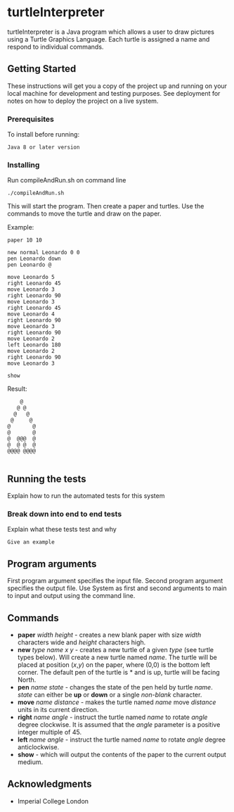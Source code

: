 # turtleInterpreter

turtleInterpreter is a Java program which allows a user to draw pictures using a Turtle Graphics Language. Each turtle is assigned a name and respond to individual commands.

## Getting Started

These instructions will get you a copy of the project up and running on your local machine for development and testing purposes. See deployment for notes on how to deploy the project on a live system.

### Prerequisites

To install before running:

```
Java 8 or later version
```

### Installing

Run compileAndRun.sh on command line

```
./compileAndRun.sh
```
This will start the program. Then create a paper and turtles.
Use the commands to move the turtle and draw on the paper.

Example:

```
paper 10 10

new normal Leonardo 0 0
pen Leonardo down
pen Leonardo @

move Leonardo 5
right Leonardo 45
move Leonardo 3
right Leonardo 90
move Leonardo 3
right Leonardo 45
move Leonardo 4
right Leonardo 90
move Leonardo 3
right Leonardo 90
move Leonardo 2
left Leonardo 180
move Leonardo 2
right Leonardo 90
move Leonardo 3

show
```
Result:

```
    @     
   @ @    
  @   @   
 @     @  
@       @
@       @
@  @@@  @
@  @ @  @
@@@@ @@@@


```

## Running the tests

Explain how to run the automated tests for this system

### Break down into end to end tests

Explain what these tests test and why

```
Give an example
```

## Program arguments

First program argument specifies the input file.
Second program argument specifies the output file.
Use System as first and second arguments to main to input and output using the command line.

## Commands

* **paper** *width* *height* - creates a new blank paper with size *width* characters wide and *height* characters high.
* **new** *type* *name* *x* *y* - creates a new turtle of a given *type* (see turtle types below). Will create a new turtle named *name*. The turtle will be placed at position (*x*,*y*) on the paper, where (0,0) is the bottom left corner. The default pen of the turtle is * and is up, turtle will be facing North.
* **pen** *name* *state* - changes the state of the pen held by turtle *name*. *state* can either be **up** or **down** or a single *non-blank* character.
* **move** *name* *distance* - makes the turtle named *name* move *distance* units in its current direction.
* **right** *name* *angle* - instruct the turtle named *name* to rotate *angle* degree clockwise. It is assumed that the *angle* parameter is a positive integer multiple of 45.
* **left** *name* *angle* - instruct the turtle named *name* to rotate *angle* degree anticlockwise.
* **show** - which will output the contents of the paper to the current output medium.

## Acknowledgments

* Imperial College London
